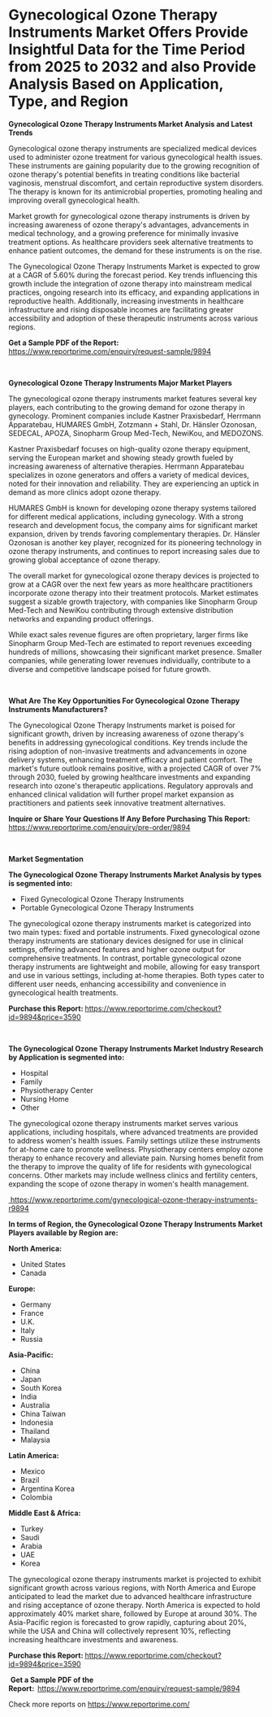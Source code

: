<p><h1>Gynecological Ozone Therapy Instruments Market Offers Provide Insightful Data for the Time Period from 2025 to 2032 and also Provide Analysis Based on Application, Type, and Region</h1></p><p><strong>Gynecological Ozone Therapy Instruments Market Analysis and Latest Trends</strong></p>
<p><p>Gynecological ozone therapy instruments are specialized medical devices used to administer ozone treatment for various gynecological health issues. These instruments are gaining popularity due to the growing recognition of ozone therapy's potential benefits in treating conditions like bacterial vaginosis, menstrual discomfort, and certain reproductive system disorders. The therapy is known for its antimicrobial properties, promoting healing and improving overall gynecological health.</p><p>Market growth for gynecological ozone therapy instruments is driven by increasing awareness of ozone therapy's advantages, advancements in medical technology, and a growing preference for minimally invasive treatment options. As healthcare providers seek alternative treatments to enhance patient outcomes, the demand for these instruments is on the rise. </p><p>The Gynecological Ozone Therapy Instruments Market is expected to grow at a CAGR of 5.60% during the forecast period. Key trends influencing this growth include the integration of ozone therapy into mainstream medical practices, ongoing research into its efficacy, and expanding applications in reproductive health. Additionally, increasing investments in healthcare infrastructure and rising disposable incomes are facilitating greater accessibility and adoption of these therapeutic instruments across various regions.</p></p>
<p><strong>Get a Sample PDF of the Report:&nbsp;</strong> <a href="https://www.reportprime.com/enquiry/request-sample/9894?utm_campaign=3064&utm_medium=2&utm_source=Github&utm_content=ia&utm_term=20032025&utm_id=gynecological-ozone-therapy-instruments">https://www.reportprime.com/enquiry/request-sample/9894</a></p>
<p>&nbsp;</p>
<p><strong>Gynecological Ozone Therapy Instruments Major Market Players</strong></p>
<p><p>The gynecological ozone therapy instruments market features several key players, each contributing to the growing demand for ozone therapy in gynecology. Prominent companies include Kastner Praxisbedarf, Herrmann Apparatebau, HUMARES GmbH, Zotzmann + Stahl, Dr. Hänsler Ozonosan, SEDECAL, APOZA, Sinopharm Group Med-Tech, NewiKou, and MEDOZONS.</p><p>Kastner Praxisbedarf focuses on high-quality ozone therapy equipment, serving the European market and showing steady growth fueled by increasing awareness of alternative therapies. Herrmann Apparatebau specializes in ozone generators and offers a variety of medical devices, noted for their innovation and reliability. They are experiencing an uptick in demand as more clinics adopt ozone therapy.</p><p>HUMARES GmbH is known for developing ozone therapy systems tailored for different medical applications, including gynecology. With a strong research and development focus, the company aims for significant market expansion, driven by trends favoring complementary therapies. Dr. Hänsler Ozonosan is another key player, recognized for its pioneering technology in ozone therapy instruments, and continues to report increasing sales due to growing global acceptance of ozone therapy.</p><p>The overall market for gynecological ozone therapy devices is projected to grow at a CAGR over the next few years as more healthcare practitioners incorporate ozone therapy into their treatment protocols. Market estimates suggest a sizable growth trajectory, with companies like Sinopharm Group Med-Tech and NewiKou contributing through extensive distribution networks and expanding product offerings.</p><p>While exact sales revenue figures are often proprietary, larger firms like Sinopharm Group Med-Tech are estimated to report revenues exceeding hundreds of millions, showcasing their significant market presence. Smaller companies, while generating lower revenues individually, contribute to a diverse and competitive landscape poised for future growth.</p></p>
<p>&nbsp;</p>
<p><strong>What Are The Key Opportunities For Gynecological Ozone Therapy Instruments Manufacturers?</strong></p>
<p><p>The Gynecological Ozone Therapy Instruments market is poised for significant growth, driven by increasing awareness of ozone therapy's benefits in addressing gynecological conditions. Key trends include the rising adoption of non-invasive treatments and advancements in ozone delivery systems, enhancing treatment efficacy and patient comfort. The market's future outlook remains positive, with a projected CAGR of over 7% through 2030, fueled by growing healthcare investments and expanding research into ozone's therapeutic applications. Regulatory approvals and enhanced clinical validation will further propel market expansion as practitioners and patients seek innovative treatment alternatives.</p></p>
<p><strong>Inquire or Share Your Questions If Any Before Purchasing This Report:</strong> <a href="https://www.reportprime.com/enquiry/pre-order/9894?utm_campaign=3064&utm_medium=2&utm_source=Github&utm_content=ia&utm_term=20032025&utm_id=gynecological-ozone-therapy-instruments">https://www.reportprime.com/enquiry/pre-order/9894</a></p>
<p>&nbsp;</p>
<p><strong>Market Segmentation</strong></p>
<p><strong>The Gynecological Ozone Therapy Instruments Market Analysis by types is segmented into:</strong></p>
<p><ul><li>Fixed Gynecological Ozone Therapy Instruments</li><li>Portable Gynecological Ozone Therapy Instruments</li></ul></p>
<p><p>The gynecological ozone therapy instruments market is categorized into two main types: fixed and portable instruments. Fixed gynecological ozone therapy instruments are stationary devices designed for use in clinical settings, offering advanced features and higher ozone output for comprehensive treatments. In contrast, portable gynecological ozone therapy instruments are lightweight and mobile, allowing for easy transport and use in various settings, including at-home therapies. Both types cater to different user needs, enhancing accessibility and convenience in gynecological health treatments.</p></p>
<p><strong>Purchase this Report:&nbsp;</strong><a href="https://www.reportprime.com/checkout?id=9894&price=3590&utm_campaign=3064&utm_medium=2&utm_source=Github&utm_content=ia&utm_term=20032025&utm_id=gynecological-ozone-therapy-instruments">https://www.reportprime.com/checkout?id=9894&price=3590</a></p>
<p>&nbsp;</p>
<p><strong>The Gynecological Ozone Therapy Instruments Market Industry Research by Application is segmented into:</strong></p>
<p><ul><li>Hospital</li><li>Family</li><li>Physiotherapy Center</li><li>Nursing Home</li><li>Other</li></ul></p>
<p><p>The gynecological ozone therapy instruments market serves various applications, including hospitals, where advanced treatments are provided to address women's health issues. Family settings utilize these instruments for at-home care to promote wellness. Physiotherapy centers employ ozone therapy to enhance recovery and alleviate pain. Nursing homes benefit from the therapy to improve the quality of life for residents with gynecological concerns. Other markets may include wellness clinics and fertility centers, expanding the scope of ozone therapy in women's health management.</p></p>
<p><a href="https://www.reportprime.com/gynecological-ozone-therapy-instruments-r9894?utm_campaign=3064&utm_medium=2&utm_source=Github&utm_content=ia&utm_term=20032025&utm_id=gynecological-ozone-therapy-instruments">&nbsp;https://www.reportprime.com/gynecological-ozone-therapy-instruments-r9894</a></p>
<p><strong>In terms of Region, the Gynecological Ozone Therapy Instruments Market Players available by Region are:</strong></p>
<p>
    <p> <strong> North America: </strong>
        <ul>
            <li>United States</li>
            <li>Canada</li>
        </ul>
        </p> 
    <p> <strong> Europe: </strong>
        <ul>
            <li>Germany</li>
            <li>France</li>
            <li>U.K.</li>
            <li>Italy</li>
            <li>Russia</li>
        </ul>
        </p> 
    <p> <strong> Asia-Pacific: </strong>
        <ul>
            <li>China</li>
            <li>Japan</li>
            <li>South Korea</li>
            <li>India</li>
            <li>Australia</li>
            <li>China Taiwan</li>
            <li>Indonesia</li>
            <li>Thailand</li>
            <li>Malaysia</li>
        </ul>
        </p> 
    <p> <strong> Latin America: </strong>
        <ul>
            <li>Mexico</li>
            <li>Brazil</li>
            <li>Argentina Korea</li>
            <li>Colombia</li>
        </ul>
        </p> 
    <p> <strong> Middle East & Africa: </strong>
        <ul>
            <li>Turkey</li>
            <li>Saudi</li>
            <li>Arabia</li>
            <li>UAE</li>
            <li>Korea</li>
        </ul>
    </p>
    </p>
<p><p>The gynecological ozone therapy instruments market is projected to exhibit significant growth across various regions, with North America and Europe anticipated to lead the market due to advanced healthcare infrastructure and rising acceptance of ozone therapy. North America is expected to hold approximately 40% market share, followed by Europe at around 30%. The Asia-Pacific region is forecasted to grow rapidly, capturing about 20%, while the USA and China will collectively represent 10%, reflecting increasing healthcare investments and awareness.</p></p>
<p><strong>Purchase this Report: </strong><a href="https://www.reportprime.com/checkout?id=9894&price=3590&utm_campaign=3064&utm_medium=2&utm_source=Github&utm_content=ia&utm_term=20032025&utm_id=gynecological-ozone-therapy-instruments">https://www.reportprime.com/checkout?id=9894&price=3590</a></p>
<p>&nbsp;<strong>Get a Sample PDF of the Report:&nbsp;&nbsp;</strong><a href="https://www.reportprime.com/enquiry/request-sample/9894?utm_campaign=3064&utm_medium=2&utm_source=Github&utm_content=ia&utm_term=20032025&utm_id=gynecological-ozone-therapy-instruments">https://www.reportprime.com/enquiry/request-sample/9894</a></p>
<p><strong></strong></p>
<p>Check more reports on <a href="https://www.reportprime.com/?utm_campaign=3064&utm_medium=2&utm_source=Github&utm_content=ia&utm_term=20032025&utm_id=gynecological-ozone-therapy-instruments">https://www.reportprime.com/</a></p>
